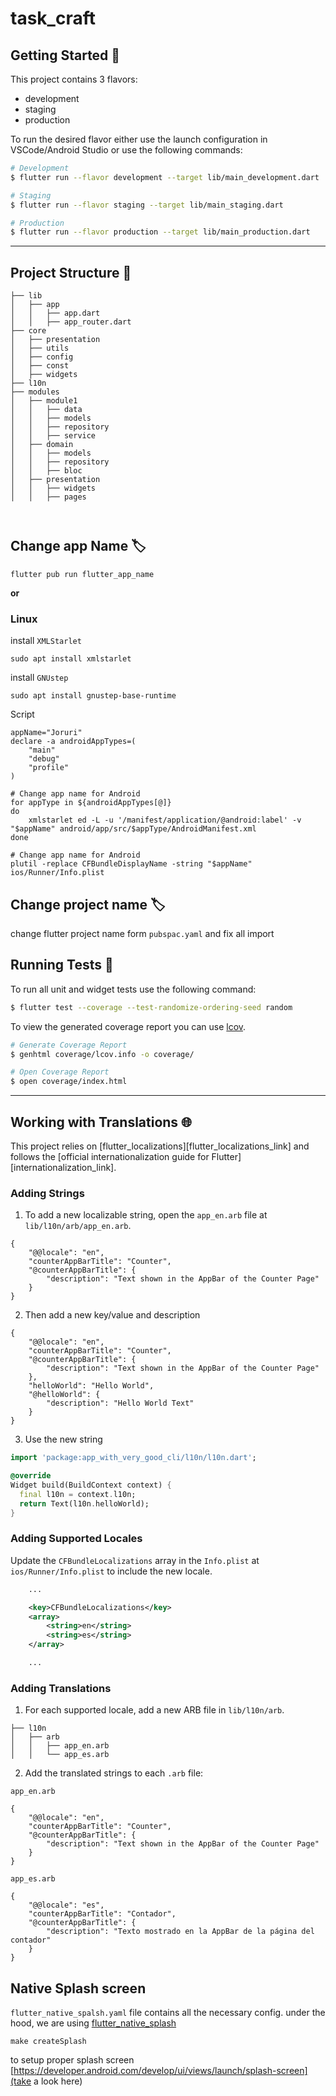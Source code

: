 # task_craft


## Getting Started 🚀

This project contains 3 flavors:

- development
- staging
- production

To run the desired flavor either use the launch configuration in VSCode/Android Studio or use the following commands:

```sh
# Development
$ flutter run --flavor development --target lib/main_development.dart

# Staging
$ flutter run --flavor staging --target lib/main_staging.dart

# Production
$ flutter run --flavor production --target lib/main_production.dart
```
---
## Project Structure 📁

```
├── lib
│   ├── app
│   │   ├── app.dart
│   │   ├── app_router.dart
├── core
│   ├── presentation
│   ├── utils
│   ├── config
│   ├── const
│   ├── widgets
├── l10n
├── modules
│   ├── module1
│   │   ├── data
│   │   ├── models
│   │   ├── repository
│   │   ├── service
│   ├── domain
│   │   ├── models
│   │   ├── repository
│   │   ├── bloc
│   ├── presentation
│   │   ├── widgets
│   │   ├── pages



```

## Change app Name 🏷️

```shell
flutter pub run flutter_app_name
```
**or**

### Linux
install `XMLStarlet`
```
sudo apt install xmlstarlet
```
install `GNUstep`
```
sudo apt install gnustep-base-runtime
```
Script
```shell
appName="Joruri"
declare -a androidAppTypes=(
    "main"
    "debug"
    "profile"
)

# Change app name for Android
for appType in ${androidAppTypes[@]}
do
    xmlstarlet ed -L -u '/manifest/application/@android:label' -v "$appName" android/app/src/$appType/AndroidManifest.xml
done

# Change app name for Android
plutil -replace CFBundleDisplayName -string "$appName" ios/Runner/Info.plist
```
## Change project name 🏷️

change flutter project name form `pubspac.yaml` and fix all import

## Running Tests 🧪

To run all unit and widget tests use the following command:

```sh
$ flutter test --coverage --test-randomize-ordering-seed random
```

To view the generated coverage report you can use [lcov](https://github.com/linux-test-project/lcov).

```sh
# Generate Coverage Report
$ genhtml coverage/lcov.info -o coverage/

# Open Coverage Report
$ open coverage/index.html
```

---

## Working with Translations 🌐

This project relies on [flutter_localizations][flutter_localizations_link] and follows the [official internationalization guide for Flutter][internationalization_link].

### Adding Strings

1. To add a new localizable string, open the `app_en.arb` file at `lib/l10n/arb/app_en.arb`.

```arb
{
    "@@locale": "en",
    "counterAppBarTitle": "Counter",
    "@counterAppBarTitle": {
        "description": "Text shown in the AppBar of the Counter Page"
    }
}
```

2. Then add a new key/value and description

```arb
{
    "@@locale": "en",
    "counterAppBarTitle": "Counter",
    "@counterAppBarTitle": {
        "description": "Text shown in the AppBar of the Counter Page"
    },
    "helloWorld": "Hello World",
    "@helloWorld": {
        "description": "Hello World Text"
    }
}
```

3. Use the new string

```dart
import 'package:app_with_very_good_cli/l10n/l10n.dart';

@override
Widget build(BuildContext context) {
  final l10n = context.l10n;
  return Text(l10n.helloWorld);
}
```

### Adding Supported Locales

Update the `CFBundleLocalizations` array in the `Info.plist` at `ios/Runner/Info.plist` to include the new locale.

```xml
    ...

    <key>CFBundleLocalizations</key>
	<array>
		<string>en</string>
		<string>es</string>
	</array>

    ...
```

### Adding Translations

1. For each supported locale, add a new ARB file in `lib/l10n/arb`.

```
├── l10n
│   ├── arb
│   │   ├── app_en.arb
│   │   └── app_es.arb
```

2. Add the translated strings to each `.arb` file:

`app_en.arb`

```arb
{
    "@@locale": "en",
    "counterAppBarTitle": "Counter",
    "@counterAppBarTitle": {
        "description": "Text shown in the AppBar of the Counter Page"
    }
}
```

`app_es.arb`

```arb
{
    "@@locale": "es",
    "counterAppBarTitle": "Contador",
    "@counterAppBarTitle": {
        "description": "Texto mostrado en la AppBar de la página del contador"
    }
}
```

## Native Splash screen
`flutter_native_spalsh.yaml` file contains all the necessary config. under the hood, we are using [flutter_native_splash](https://pub.dev/packages/flutter_native_splash)
```shell
make createSplash
```

to setup proper splash screen [https://developer.android.com/develop/ui/views/launch/splash-screen](take a look here)